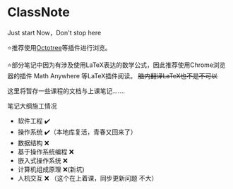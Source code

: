 # ClassNote
Just start Now，Don't stop here

:star:推荐使用[Octotree](https://github.com/buunguyen/octotree)等插件进行浏览。
 
:star:部分笔记中因为有涉及使用LaTeX表达的数学公式，因此推荐使用Chrome浏览器的插件 Math Anywhere 等LaTeX插件阅读。  ~~脑内翻译LaTeX也不是不可以~~
 
这里将暂存一些课程的文档与上课笔记.......

笔记大纲施工情况

- 软件工程 :heavy_check_mark:
- 操作系统 :heavy_check_mark:（本地库复活，青春又回来了）
- 数据结构 :x:
- 基于操作系统编程 :x:
- 嵌入式操作系统 :x:
- 计算机组成原理 :x:(新坑)
- 人机交互 :x: （这个在上着课，同步更新问题 不大）
